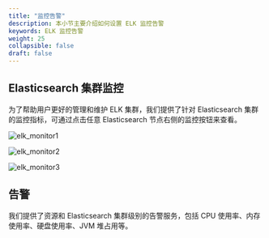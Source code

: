 ```yaml
---
title: "监控告警"
description: 本小节主要介绍如何设置 ELK 监控告警
keywords: ELK 监控告警
weight: 25
collapsible: false
draft: false
---
```


## Elasticsearch 集群监控

为了帮助用户更好的管理和维护 ELK 集群，我们提供了针对 Elasticsearch 集群的监控指标，可通过点击任意 Elasticsearch 节点右侧的监控按钮来查看。

![elk_monitor1](../../images/elk_monitor1.png)

![elk_monitor2](../../images/elk_monitor2.png)

![elk_monitor3](../../images/elk_monitor3.png)

## 告警

我们提供了资源和 Elasticsearch 集群级别的告警服务，包括 CPU 使用率、内存使用率、硬盘使用率、JVM 堆占用等。
